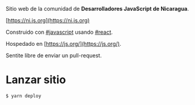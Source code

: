 Sitio web de la comunidad de **Desarrolladores JavaScript de Nicaragua**.

[https://ni.js.org](https://ni.js.org)

Construido con [#javascript](https://github.com/topics/javascript) usando  [#react](https://github.com/topics/react).

Hospedado en [https://js.org/](https://js.org/).

Sentite libre de enviar un pull-request.

# Lanzar sitio

    $ yarn deploy
